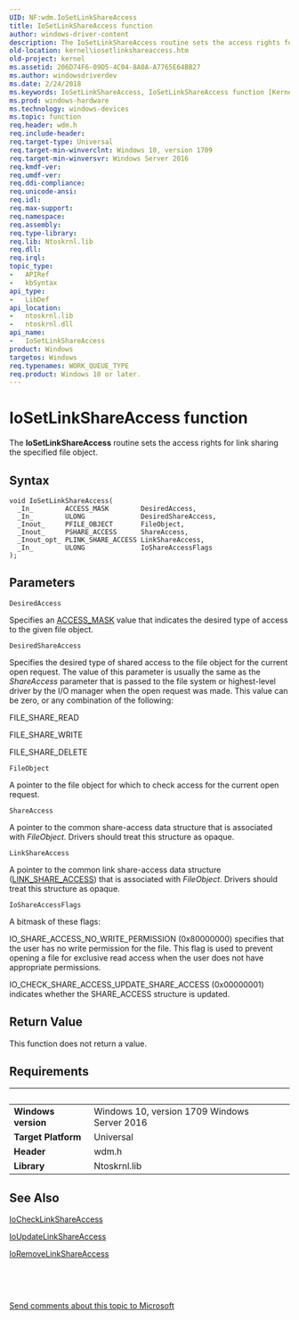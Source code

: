 ```yaml
---
UID: NF:wdm.IoSetLinkShareAccess
title: IoSetLinkShareAccess function
author: windows-driver-content
description: The IoSetLinkShareAccess routine sets the access rights for link sharing the specified file object.
old-location: kernel\iosetlinkshareaccess.htm
old-project: kernel
ms.assetid: 206D74F6-09D5-4C04-8A0A-A7765E64BB27
ms.author: windowsdriverdev
ms.date: 2/24/2018
ms.keywords: IoSetLinkShareAccess, IoSetLinkShareAccess function [Kernel-Mode Driver Architecture], kernel.iosetlinkshareaccess, wdm/IoSetLinkShareAccess
ms.prod: windows-hardware
ms.technology: windows-devices
ms.topic: function
req.header: wdm.h
req.include-header: 
req.target-type: Universal
req.target-min-winverclnt: Windows 10, version 1709
req.target-min-winversvr: Windows Server 2016
req.kmdf-ver: 
req.umdf-ver: 
req.ddi-compliance: 
req.unicode-ansi: 
req.idl: 
req.max-support: 
req.namespace: 
req.assembly: 
req.type-library: 
req.lib: Ntoskrnl.lib
req.dll: 
req.irql: 
topic_type:
-	APIRef
-	kbSyntax
api_type:
-	LibDef
api_location:
-	ntoskrnl.lib
-	ntoskrnl.dll
api_name:
-	IoSetLinkShareAccess
product: Windows
targetos: Windows
req.typenames: WORK_QUEUE_TYPE
req.product: Windows 10 or later.
---
```



# IoSetLinkShareAccess function
The <b>IoSetLinkShareAccess</b> routine sets the access rights for link sharing the specified file object.

## Syntax

````
void IoSetLinkShareAccess(
  _In_        ACCESS_MASK        DesiredAccess,
  _In_        ULONG              DesiredShareAccess,
  _Inout_     PFILE_OBJECT       FileObject,
  _Inout_     PSHARE_ACCESS      ShareAccess,
  _Inout_opt_ PLINK_SHARE_ACCESS LinkShareAccess,
  _In_        ULONG              IoShareAccessFlags
);
````

## Parameters

`DesiredAccess`

Specifies an <a href="https://msdn.microsoft.com/library/windows/hardware/ff540466">ACCESS_MASK</a> value that indicates the desired type of access to the given file object.

`DesiredShareAccess`

Specifies the desired type of shared access to the file object for the current open request. The value of this parameter is usually the same as the <i>ShareAccess</i> parameter that is passed to the file system or highest-level driver by the I/O manager when the open request was made. This value can be zero, or any combination of the following:

FILE_SHARE_READ

FILE_SHARE_WRITE

FILE_SHARE_DELETE

`FileObject`

A pointer to the file object for which to check access for the current open request.

`ShareAccess`

A pointer to the common share-access data structure that is associated with <i>FileObject</i>. Drivers should treat this structure as opaque.

`LinkShareAccess`

A pointer to the common link share-access data structure (<a href="..\wdm\ns-wdm-_link_share_access.md">LINK_SHARE_ACCESS</a>) that is associated with <i>FileObject</i>. Drivers should treat this structure as opaque.

`IoShareAccessFlags`

A bitmask of these flags:

IO_SHARE_ACCESS_NO_WRITE_PERMISSION        (0x80000000) specifies that the user has no write permission for the file. This flag is used to prevent opening a file for exclusive read access 
when the user does not have appropriate permissions. 

IO_CHECK_SHARE_ACCESS_UPDATE_SHARE_ACCESS  (0x00000001) indicates whether the SHARE_ACCESS structure
is updated.


## Return Value

This function does not return a value.


## Requirements
| &nbsp; | &nbsp; |
| ---- |:---- |
| **Windows version** | Windows 10, version 1709 Windows Server 2016 |
| **Target Platform** | Universal |
| **Header** | wdm.h |
| **Library** | Ntoskrnl.lib |

## See Also

<a href="..\wdm\nf-wdm-iochecklinkshareaccess.md">IoCheckLinkShareAccess</a>



<a href="..\wdm\nf-wdm-ioupdatelinkshareaccess.md">IoUpdateLinkShareAccess</a>



<a href="..\wdm\nf-wdm-ioremovelinkshareaccess.md">IoRemoveLinkShareAccess</a>



 

 

<a href="mailto:wsddocfb@microsoft.com?subject=Documentation%20feedback [kernel\kernel]:%20IoSetLinkShareAccess function%20 RELEASE:%20(2/24/2018)&amp;body=%0A%0APRIVACY STATEMENT%0A%0AWe use your feedback to improve the documentation. We don't use your email address for any other purpose, and we'll remove your email address from our system after the issue that you're reporting is fixed. While we're working to fix this issue, we might send you an email message to ask for more info. Later, we might also send you an email message to let you know that we've addressed your feedback.%0A%0AFor more info about Microsoft's privacy policy, see http://privacy.microsoft.com/en-us/default.aspx." title="Send comments about this topic to Microsoft">Send comments about this topic to Microsoft</a>